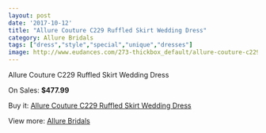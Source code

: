```yaml
---
layout: post
date: '2017-10-12'
title: "Allure Couture C229 Ruffled Skirt Wedding Dress"
category: Allure Bridals
tags: ["dress","style","special","unique","dresses"]
image: http://www.eudances.com/273-thickbox_default/allure-couture-c229-ruffled-skirt-wedding-dress.jpg
---
```

Allure Couture C229 Ruffled Skirt Wedding Dress

On Sales: **$477.99**
<a href="https://www.eudances.com/en/allure-bridals/84-allure-couture-c229-ruffled-skirt-wedding-dress.html"><amp-img layout="responsive" width="600" height="600" src="//www.eudances.com/273-thickbox_default/allure-couture-c229-ruffled-skirt-wedding-dress.jpg" alt="Allure Couture C229 Ruffled Skirt Wedding Dress 0" /></a>
<a href="https://www.eudances.com/en/allure-bridals/84-allure-couture-c229-ruffled-skirt-wedding-dress.html"><amp-img layout="responsive" width="600" height="600" src="//www.eudances.com/277-thickbox_default/allure-couture-c229-ruffled-skirt-wedding-dress.jpg" alt="Allure Couture C229 Ruffled Skirt Wedding Dress 1" /></a>
<a href="https://www.eudances.com/en/allure-bridals/84-allure-couture-c229-ruffled-skirt-wedding-dress.html"><amp-img layout="responsive" width="600" height="600" src="//www.eudances.com/276-thickbox_default/allure-couture-c229-ruffled-skirt-wedding-dress.jpg" alt="Allure Couture C229 Ruffled Skirt Wedding Dress 2" /></a>
<a href="https://www.eudances.com/en/allure-bridals/84-allure-couture-c229-ruffled-skirt-wedding-dress.html"><amp-img layout="responsive" width="600" height="600" src="//www.eudances.com/275-thickbox_default/allure-couture-c229-ruffled-skirt-wedding-dress.jpg" alt="Allure Couture C229 Ruffled Skirt Wedding Dress 3" /></a>
<a href="https://www.eudances.com/en/allure-bridals/84-allure-couture-c229-ruffled-skirt-wedding-dress.html"><amp-img layout="responsive" width="600" height="600" src="//www.eudances.com/274-thickbox_default/allure-couture-c229-ruffled-skirt-wedding-dress.jpg" alt="Allure Couture C229 Ruffled Skirt Wedding Dress 4" /></a>

Buy it: [Allure Couture C229 Ruffled Skirt Wedding Dress](https://www.eudances.com/en/allure-bridals/84-allure-couture-c229-ruffled-skirt-wedding-dress.html "Allure Couture C229 Ruffled Skirt Wedding Dress")

View more: [Allure Bridals](https://www.eudances.com/en/2-allure-bridals "Allure Bridals")